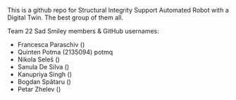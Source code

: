 This is a github repo for Structural Integrity Support Automated Robot with a Digital Twin. The best group of them all.

Team 22 Sad Smiley members & GitHub usernames:
- Francesca Paraschiv ()
- Quinten Potma (2135094) potmq
- Nikola Seleš ()
- Sanula De Silva ()
- Kanupriya Singh ()
- Bogdan Spătaru ()
- Petar Zhelev ()
